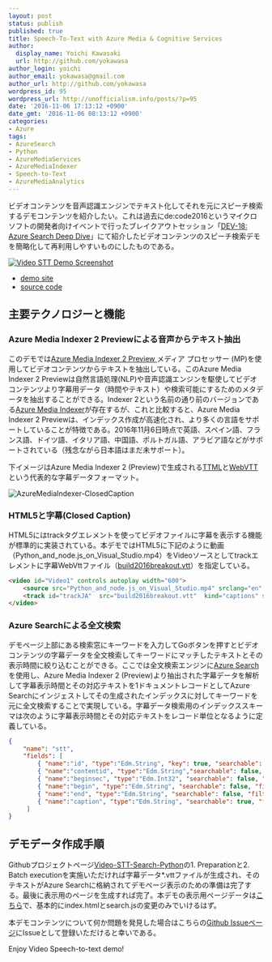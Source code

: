 ```yaml
---
layout: post
status: publish
published: true
title: Speech-To-Text with Azure Media & Cognitive Services
author:
  display_name: Yoichi Kawasaki
  url: http://github.com/yokawasa
author_login: yoichi
author_email: yokawasa@gmail.com
author_url: http://github.com/yokawasa
wordpress_id: 95
wordpress_url: http://unofficialism.info/posts/?p=95
date: '2016-11-06 17:13:12 +0900'
date_gmt: '2016-11-06 08:13:12 +0900'
categories:
- Azure
tags:
- AzureSearch
- Python
- AzureMediaServices
- AzureMediaIndexer
- Speech-to-Text
- AzureMediaAnalytics
---
```


ビデオコンテンツを音声認識エンジンでテキスト化してそれを元にスピーチ検索するデモコンテンツを紹介したい。これは過去にde:code2016というマイクロソフトの開発者向けイベントで行ったブレイクアウトセッション「[DEV-18: Azure Search Deep Dive](https://channel9.msdn.com/Events/de-code/2016/DEV-018)」にて紹介したビデオコンテンツのスピーチ検索デモを簡略化して再利用しやすいものにしたものである。

[
![Video STT Demo Screenshot](https://c5.staticflickr.com/6/5818/30534876132_bfc40a475f_c.jpg)
](http://azure-media-cognitive-demos.azurewebsites.net/stt/build2016breakout/)

- [demo site](http://azure-media-cognitive-demos.azurewebsites.net/stt/build2016breakout/)
- [source code](https://github.com/AzureMediaCognitiveDemos/Video-STT-Search-Python)

## 主要テクノロジーと機能

### Azure Media Indexer 2 Previewによる音声からテキスト抽出

このデモでは[Azure Media Indexer 2 Preview ](https://azure.microsoft.com/en-us/documentation/articles/media-services-process-content-with-indexer2/)メディア プロセッサー (MP)を使用してビデオコンテンツからテキストを抽出している。このAzure Media Indexer 2 Previewは自然言語処理(NLP)や音声認識エンジンを駆使してビデオコンテンツより字幕用データ（時間やテキスト）や検索可能にするためのメタデータを抽出することができる。Indexer 2という名前の通り前のバージョンである[Azure Media Indexer](https://azure.microsoft.com/en-us/documentation/articles/media-services-index-content/)が存在するが、これと比較すると、Azure Media Indexer 2 Previewは、インデックス作成が高速化され、より多くの言語をサポートしていることが特徴である。2016年11月6日時点で英語、スペイン語、フランス語、ドイツ語、イタリア語、中国語、ポルトガル語、アラビア語などがサポートされている（残念ながら日本語はまだ未サポート）。

下イメージはAzure Media Indexer 2 (Preview)で生成される[TTML](https://www.w3.org/TR/ttml10-sdp-us/)と[WebVTT](https://w3c.github.io/webvtt/)という代表的な字幕データフォーマット。

![AzureMediaIndexer-ClosedCaption](https://c3.staticflickr.com/6/5792/30176422194_1e8a778a9b_c.jpg)

### HTML5と字幕(Closed Caption)

HTML5にはtrackタグエレメントを使ってビデオファイルに字幕を表示する機能が標準的に実装されている。本デモではHTML5に下記のように動画（Python_and_node.js_on_Visual_Studio.mp4）をVideoソースとしてtrackエレメントに字幕WebVttファイル（[build2016breakout.vtt](https://github.com/AzureMediaCognitiveDemos/Video-STT-Search-Python/blob/master/demo/build2016breakout/build2016breakout.vtt)）を指定している。

```html
<video id="Video1" controls autoplay width="600">
    <source src="Python_and_node.js_on_Visual_Studio.mp4" srclang="en" type="video/mp4">
    <track id="trackJA"  src="build2016breakout.vtt"  kind="captions" srclang="ja" label="Closed Captions" default>
</video>
```

### Azure Searchによる全文検索

デモページ上部にある検索窓にキーワードを入力してGoボタンを押すとビデオコンテンツの字幕データを全文検索してキーワードにマッチしたテキストとその表示時間に絞り込むことができる。ここでは全文検索エンジンに[Azure Search](https://azure.microsoft.com/en-us/services/search/)を使用し、Azure Media Indexer 2 (Preview)より抽出された字幕データを解析して字幕表示時間とその対応テキストを1ドキュメントレコードとしてAzure Searchにインジェストしてその生成されたインデックスに対してキーワードを元に全文検索することで実現している。字幕データ検索用のインデックススキーマは次のように字幕表示時間とその対応テキストをレコード単位となるように定義している。

```json
{
    "name": "stt",
    "fields": [
        { "name":"id", "type":"Edm.String", "key": true, "searchable": false, "filterable":false, "facetable":false },
        { "name":"contentid", "type":"Edm.String","searchable": false, "filterable":true, "facetable":false },
        { "name":"beginsec", "type":"Edm.Int32", "searchable": false, "filterable":false, "sortable":true, "facetable":false },
        { "name":"begin", "type":"Edm.String", "searchable": false, "filterable":false, "sortable":false, "facetable":false },
        { "name":"end", "type":"Edm.String", "searchable": false, "filterable":false, "sortable":false, "facetable":false },
        { "name":"caption", "type":"Edm.String", "searchable": true, "filterable":false, "sortable":false, "facetable":false, "analyzer":"en.microsoft" }
     ]
}
```

## デモデータ作成手順

Githubプロジェクトページ[Video-STT-Search-Python](https://github.com/AzureMediaCognitiveDemos/Video-STT-Search-Python)の1. Preparationと2. Batch executionを実施いただければ字幕データ*.vttファイルが生成され、そのテキストがAzure Searchに格納されてデモページ表示のための準備は完了する。最後に表示用のページを生成すれば完了。本デモの表示用ページデータは[こちら](https://github.com/AzureMediaCognitiveDemos/Video-STT-Search-Python/tree/master/demo/build2016breakout)で、基本的にindex.htmlとsearch.jsの変更のみでいけるはず。

本デモコンテンツについて何か問題を発見した場合はこちらの[Github Issueページ](https://github.com/AzureMediaCognitiveDemos/Video-STT-Search-Python/issues)にIssueとして登録いただけると幸いである。

Enjoy Video Speech-to-text demo!
